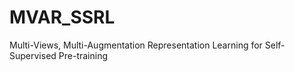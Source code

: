 # MVAR_SSRL
 Multi-Views, Multi-Augmentation Representation Learning for Self-Supervised Pre-training
